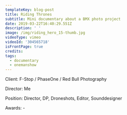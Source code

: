 ```yaml
---
templateKey: blog-post
title: Riding Thrones
subtitle: Mini documentary about a BMX photo project
date: 2019-03-22T16:40:29.551Z
description: ' '
image: /img/riding_hero_15-thumb.jpg
videoType: vimeo
videoId: '304565718'
isFrontPage: true
credits:
tags:
  - documentary
  - onemanshow
---
```

Client: F-Stop / PhaseOne / Red Bull Photography



Director: Me



Position: Director, DP, Droneshots, Editor, Sounddesigner



Awards: -
